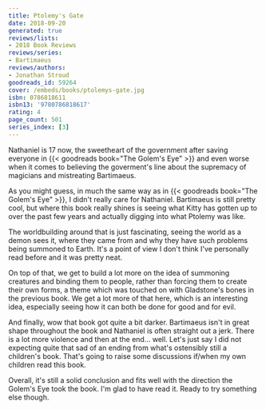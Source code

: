 ```yaml
---
title: Ptolemy's Gate
date: 2018-09-20
generated: true
reviews/lists:
- 2018 Book Reviews
reviews/series:
- Bartimaeus
reviews/authors:
- Jonathan Stroud
goodreads_id: 59264
cover: /embeds/books/ptolemys-gate.jpg
isbn: 0786818611
isbn13: '9780786818617'
rating: 4
page_count: 501
series_index: [3]
---
```

Nathaniel is 17 now, the sweetheart of the government after saving everyone in {{< goodreads book="The Golem's Eye" >}} and even worse when it comes to believing the goverment's line about the supremacy of magicians and mistreating Bartimaeus.  

As you might guess, in much the same way as in {{< goodreads book="The Golem's Eye" >}}, I didn't really care for Nathaniel. Bartimaeus is still pretty cool, but where this book really shines is seeing what Kitty has gotten up to over the past few years and actually digging into what Ptolemy was like.  

<!--more-->

The worldbuilding around that is just fascinating, seeing the world as a demon sees it, where they came from and why they have such problems being summoned to Earth. It's a point of view I don't think I've personally read before and it was pretty neat.  

On top of that, we get to build a lot more on the idea of summoning creatures and binding them to people, rather than forcing them to create their own forms, a theme which was touched on with Gladstone's bones in the previous book. We get a lot more of that here, which is an interesting idea, especially seeing how it can both be done for good and for evil.  

And finally, wow that book got quite a bit darker. Bartimaeus isn't in great shape throughout the book and Nathaniel is often straight out a jerk. There is a lot more violence and then at the end... well. Let's just say I did not expecting quite that sad of an ending from what's ostensibly still a children's book. That's going to raise some discussions if/when my own children read this book.  

Overall, it's still a solid conclusion and fits well with the direction the Golem's Eye took the book. I'm glad to have read it. Ready to try something else though.